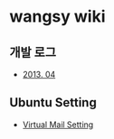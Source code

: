 wangsy wiki
===========

개발 로그
--------
- [2013. 04](dev-logs/201304)

Ubuntu Setting
---------------
- [Virtual Mail Setting](ubuntu/setting-virtual-mail)
